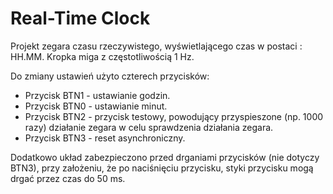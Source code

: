 # Real-Time Clock


Projekt zegara czasu rzeczywistego, wyświetlającego czas w postaci : HH.MM. Kropka miga z częstotliwością 1 Hz.


Do zmiany ustawień użyto czterech przycisków:

- Przycisk BTN1 - ustawianie godzin.
- Przycisk BTN0 - ustawianie minut.
- Przycisk BTN2 - przycisk testowy, powodujący przyspieszone (np. 1000 razy) działanie zegara w celu sprawdzenia działania zegara.
- Przycisk BTN3 - reset asynchroniczny.

Dodatkowo układ zabezpieczono przed drganiami przycisków (nie dotyczy BTN3), przy założeniu, że po naciśnięciu przycisku, styki przycisku mogą drgać przez czas do 50 ms.
